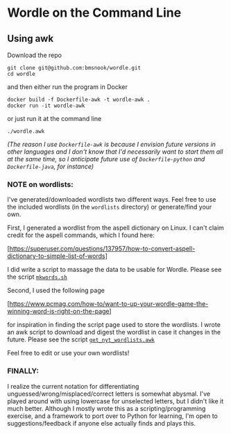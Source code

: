 # Wordle on the Command Line
## Using awk

Download the repo

```
git clone git@github.com:bmsnook/wordle.git
cd wordle
```

and then either run the program in Docker

```
docker build -f Dockerfile-awk -t wordle-awk .
docker run -it wordle-awk
```

or just run it at the command line

```
./wordle.awk
```

*(The reason I use `Dockerfile-awk` is because I envision future versions in other languages and I don't know that I'd necessarily want to start them all at the same time, so I anticipate future use of `Dockerfile-python` and `Dockerfile-java`, for instance)*


### NOTE on wordlists:

I've generated/downloaded wordlists two different ways. Feel free to use the included wordlists (in the `wordlists` directory) or generate/find your own.

First, I generated a wordlist from the aspell dictionary on Linux. I can't claim credit for the aspell commands, which I found here:

[https://superuser.com/questions/137957/how-to-convert-aspell-dictionary-to-simple-list-of-words]

I did write a script to massage the data to be usable for Wordle. Please see the script [`mkwords.sh`](https://github.com/bmsnook/wordle/blob/master/mkwords.sh)

Second, I used the following page

[https://www.pcmag.com/how-to/want-to-up-your-wordle-game-the-winning-word-is-right-on-the-page]

for inspiration in finding the script page used to store the wordlists. I wrote an awk script to download and digest the wordlist in case it changes in the future. Please see the script [`get_nyt_wordlists.awk`](https://github.com/bmsnook/wordle/blob/master/get_nyt_wordlists.awk)

Feel free to edit or use your own wordlists!

### FINALLY:

I realize the current notation for differentiating unguessed/wrong/misplaced/correct letters is somewhat abysmal. I've played around with using lowercase for unselected letters, but I didn't like it much better. Although I mostly wrote this as a scripting/programming exercise, and a framework to port over to Python for learning, I'm open to suggestions/feedback if anyone else actually finds and plays this.

